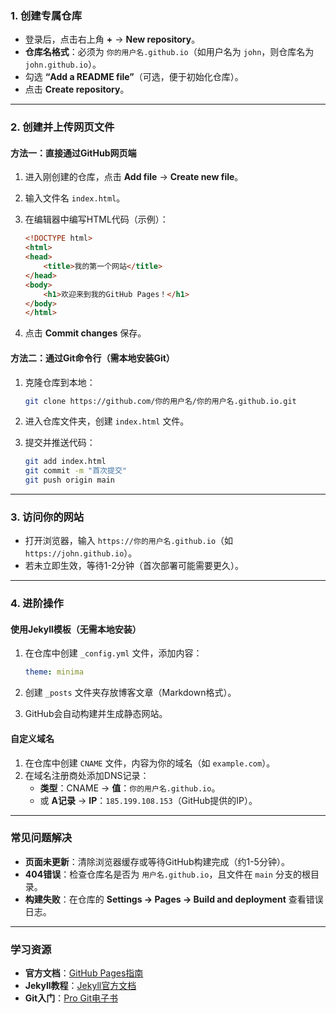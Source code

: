 ### **1. 创建专属仓库**

- 登录后，点击右上角 **+** → **New repository**。
- **仓库名格式**：必须为 `你的用户名.github.io`（如用户名为 `john`，则仓库名为 `john.github.io`）。
- 勾选 **“Add a README file”**（可选，便于初始化仓库）。
- 点击 **Create repository**。

---

### **2. 创建并上传网页文件**

#### **方法一：直接通过GitHub网页端**

1. 进入刚创建的仓库，点击 **Add file** → **Create new file**。

2. 输入文件名 `index.html`。

3. 在编辑器中编写HTML代码（示例）：

   ```html
   <!DOCTYPE html>
   <html>
   <head>
       <title>我的第一个网站</title>
   </head>
   <body>
       <h1>欢迎来到我的GitHub Pages！</h1>
   </body>
   </html>
   ```

4. 点击 **Commit changes** 保存。

#### **方法二：通过Git命令行（需本地安装Git）**

1. 克隆仓库到本地：

   ```bash
   git clone https://github.com/你的用户名/你的用户名.github.io.git
   ```

2. 进入仓库文件夹，创建 `index.html` 文件。

3. 提交并推送代码：

   ```bash
   git add index.html
   git commit -m "首次提交"
   git push origin main
   ```

---

### **3. 访问你的网站**

- 打开浏览器，输入 `https://你的用户名.github.io`（如 `https://john.github.io`）。
- 若未立即生效，等待1-2分钟（首次部署可能需要更久）。

---

### **4. 进阶操作**

#### **使用Jekyll模板（无需本地安装）**

1. 在仓库中创建 `_config.yml` 文件，添加内容：

   ```yaml
   theme: minima
   ```

2. 创建 `_posts` 文件夹存放博客文章（Markdown格式）。

3. GitHub会自动构建并生成静态网站。

#### **自定义域名**

1. 在仓库中创建 `CNAME` 文件，内容为你的域名（如 `example.com`）。
2. 在域名注册商处添加DNS记录：
   - **类型**：CNAME → **值**：`你的用户名.github.io`。
   - 或 **A记录** → **IP**：`185.199.108.153`（GitHub提供的IP）。

---

### **常见问题解决**

- **页面未更新**：清除浏览器缓存或等待GitHub构建完成（约1-5分钟）。
- **404错误**：检查仓库名是否为 `用户名.github.io`，且文件在 `main` 分支的根目录。
- **构建失败**：在仓库的 **Settings → Pages → Build and deployment** 查看错误日志。

---

### **学习资源**

- **官方文档**：[GitHub Pages指南](https://pages.github.com/)
- **Jekyll教程**：[Jekyll官方文档](https://jekyllrb.com/)
- **Git入门**：[Pro Git电子书](https://git-scm.com/book/zh/v2)


